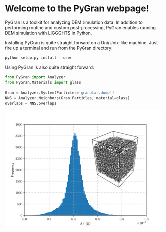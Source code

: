 # Welcome to the PyGran webpage!

PyGran is a toolkit for analyzing DEM simulation data. In addition to performing routine and custom post-processing, PyGran enables running DEM simulation with LIGGGHTS in Python.

Installing PyGran is quite straight forward on a Uni/Unix-like machine. Just fire up a terminal and run from the PyGran directory:

```python
python setup.py install --user
```

Using PyGran is also quite straight forward:

```python
from PyGran import Analyzer
from PyGran.Materials import glass

Gran = Analyzer.System(Particles='granular.dump')
NNS = Analyzer.Neighbors(Gran.Particles, material=glass)
overlaps = NNS.overlaps
```

![alt text](images/overlap-hist.png "Logo Title Text 1")
